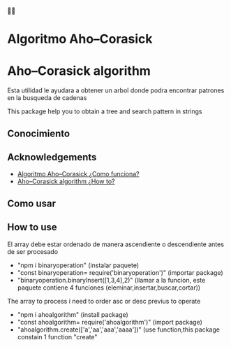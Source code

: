 :merman:

# Algoritmo Aho–Corasick
# Aho–Corasick algorithm
Esta utilidad le ayudara a obtener un arbol donde podra encontrar patrones en la busqueda de cadenas

This package help you to obtain a tree and search pattern in strings

## Conocimiento 
## Acknowledgements

 - [Algoritmo Aho–Corasick ¿Como funciona? ](https://es.wikipedia.org/wiki/Algoritmo_de_b%C3%BAsqueda_de_cadenas_Aho-Corasick)
 - [Aho–Corasick algorithm ¿How to? ](https://en.wikipedia.org/wiki/Aho%E2%80%93Corasick_algorithm)

 
## Como usar  
## How to use

El array debe estar ordenado de manera ascendiente o descendiente antes de ser procesado

- "npm i binaryoperation" (instalar paquete)
- "const binaryoperation= require('binaryoperation')" (importar package)
- "binaryoperation.binaryInsert([1,3,4],2)" (llamar a la funcion, este paquete contiene 4 funciones (eleminar,insertar,buscar,cortar))

The array to process i need to order asc or desc previus to operate

- "npm i ahoalgorithm" (install package)
- "const ahoalgorithm= require('ahoalgorithm')" (import package)
- "ahoalgorithm.create(['a','aa','aaa','aaaa'])" (use function,this package constain 1 function "create"



